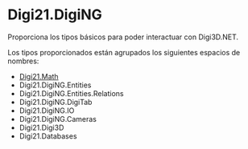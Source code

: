 # Digi21.DigiNG

Proporciona los tipos básicos para poder interactuar con Digi3D.NET.

Los tipos proporcionados están agrupados los siguientes espacios de nombres:

* [Digi21.Math](https://github.com/digi21/docs/tree/7fc627c885c16fb88afc7cc05a6df2a2f4a54563/digi3d-net/programacion/.net/referencia/digi21.diging/digi21.math)
* Digi21.DigiNG.Entities
* Digi21.DigiNG.Entities.Relations
* Digi21.DigiNG.DigiTab
* Digi21.DigiNG.IO
* Digi21.DigiNG.Cameras
* Digi21.Digi3D
* Digi21.Databases

